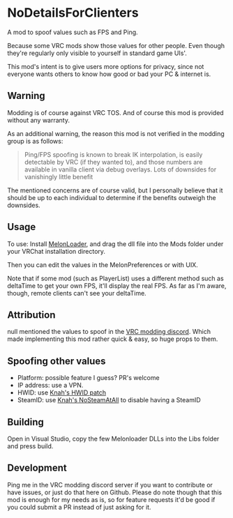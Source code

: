 # NoDetailsForClienters

A mod to spoof values such as FPS and Ping.

Because some VRC mods show those values for other people.
Even though they're regularly only visible to yourself in standard game UIs'.

This mod's intent is to give users more options for privacy, since not everyone wants others to know how good or bad your PC & internet is.

## Warning

Modding is of course against VRC TOS. And of course this mod is provided without any warranty.

As an additional warning, the reason this mod is not verified in the modding group is as follows:

> Ping/FPS spoofing is known to break IK interpolation, is easily detectable by VRC (if they wanted to), and those numbers are available in vanilla client via debug overlays. Lots of downsides for vanishingly little benefit

The mentioned concerns are of course valid, but I personally believe that it should be up to each individual to determine if the benefits outweigh the downsides.

## Usage

To use: Install [MelonLoader](https://melonwiki.xyz), and drag the dll file into the Mods folder under your VRChat installation directory.

Then you can edit the values in the MelonPreferences or with UIX.

Note that if some mod (such as PlayerList) uses a different method such as deltaTime to get your own FPS, it'll display the real FPS.
As far as I'm aware, though, remote clients can't see your deltaTime.

## Attribution

null mentioned the values to spoof in the [VRC modding discord](https://discord.gg/7EQCmgrUnH).
Which made implementing this mod rather quick & easy, so huge props to them.

## Spoofing other values

* Platform: possible feature I guess? PR's welcome
* IP address: use a VPN.
* HWID: use [Knah's HWID patch](https://github.com/knah/ML-UniversalMods#hwidpatch)
* SteamID: use [Knah's NoSteamAtAll](https://github.com/knah/ML-UniversalMods#nosteamatall) to disable having a SteamID

## Building

Open in Visual Studio, copy the few Melonloader DLLs into the Libs folder and press build.

## Development

Ping me in the VRC modding discord server if you want to contribute or have issues, or just do that here on Github. Please do note though that this mod is enough for my needs as is, so for feature requests it'd be good if you could submit a PR instead of just asking for it.
